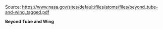 Source: https://www.nasa.gov/sites/default/files/atoms/files/beyond_tube-and-wing_tagged.pdf

**Beyond Tube and Wing**

